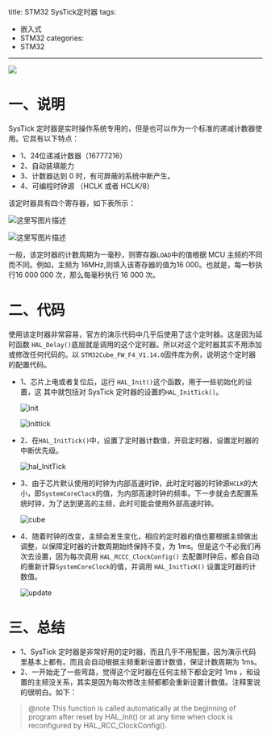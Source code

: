 title: STM32 SysTick定时器
tags:
- 嵌入式
- STM32
categories:
- STM32
---

![](http://od68ytlrn.bkt.clouddn.com/STM32%20SysTick.png)

<!-- more -->

# 一、说明

SysTick 定时器是实时操作系统专用的，但是也可以作为一个标准的递减计数器使用。它具有以下特点：

- 1、24位递减计数器（16777216）
- 2、自动装填能力
- 3、计数器达到 0 时，有可屏蔽的系统中断产生。
- 4、可编程时钟源 （HCLK 或者 HCLK/8）

该定时器具有四个寄存器，如下表所示：

![这里写图片描述](http://img.blog.csdn.net/20170302190239935?watermark/2/text/aHR0cDovL2Jsb2cuY3Nkbi5uZXQvdTAxMTMwMzQ0Mw==/font/5a6L5L2T/fontsize/400/fill/I0JBQkFCMA==/dissolve/70/gravity/SouthEast)

![这里写图片描述](http://img.blog.csdn.net/20170302190300373?watermark/2/text/aHR0cDovL2Jsb2cuY3Nkbi5uZXQvdTAxMTMwMzQ0Mw==/font/5a6L5L2T/fontsize/400/fill/I0JBQkFCMA==/dissolve/70/gravity/SouthEast)

一般，该定时器的计数周期为一毫秒，则寄存器`LOAD`中的值根据 MCU 主频的不同而不同。例如，主频为 16MHz,则填入该寄存器的值为16 000。也就是，每一秒执行16 000 000 次，那么每毫秒执行 16 000 次。

# 二、代码

使用该定时器非常容易，官方的演示代码中几乎后使用了这个定时器。这是因为延时函数 `HAL_Delay()`底层就是调用的这个定时器。所以对这个定时器其实不用添加或修改任何代码的。以 `STM32Cube_FW_F4_V1.14.0`固件库为例，说明这个定时器的配置代码。

- 1、芯片上电或者复位后，运行 `HAL_Init()`这个函数，用于一些初始化的设置，这 其中就包括对 SysTick 定时器的设置的`HAL_InitTick()`。

  ![init](http://img.blog.csdn.net/20170302190605046?watermark/2/text/aHR0cDovL2Jsb2cuY3Nkbi5uZXQvdTAxMTMwMzQ0Mw==/font/5a6L5L2T/fontsize/400/fill/I0JBQkFCMA==/dissolve/70/gravity/SouthEast)

  ![inittick](http://img.blog.csdn.net/20170302190616640?watermark/2/text/aHR0cDovL2Jsb2cuY3Nkbi5uZXQvdTAxMTMwMzQ0Mw==/font/5a6L5L2T/fontsize/400/fill/I0JBQkFCMA==/dissolve/70/gravity/SouthEast)

- 2、在`HAL_InitTick()`中，设置了定时器计数值，开启定时器，设置定时器的中断优先级。

  ![hal_InitTick](http://img.blog.csdn.net/20170302190814373?watermark/2/text/aHR0cDovL2Jsb2cuY3Nkbi5uZXQvdTAxMTMwMzQ0Mw==/font/5a6L5L2T/fontsize/400/fill/I0JBQkFCMA==/dissolve/70/gravity/SouthEast)


- 3、由于芯片默认使用的时钟为内部高速时钟，此时定时器的时钟源`HCLK`的大小，即`SystemCoreClock`的值，为内部高速时钟的频率。下一步就会去配置系统时钟，为了达到更高的主频，此时可能会使用外部高速时钟。

  ![cube](http://img.blog.csdn.net/20170302190850796?watermark/2/text/aHR0cDovL2Jsb2cuY3Nkbi5uZXQvdTAxMTMwMzQ0Mw==/font/5a6L5L2T/fontsize/400/fill/I0JBQkFCMA==/dissolve/70/gravity/SouthEast)

- 4、随着时钟的改变，主频会发生变化，相应的定时器的值也要根据主频做出调整，以保障定时器的计数周期始终保持不变，为 1ms。但是这个不必我们再次去设置，因为每次调用 `HAL_RCCC_ClockConfig()` 去配置时钟后，都会自动的重新计算`SystemCoreClock`的值，并调用 `HAL_InitTicK()` 设置定时器的计数值。

  ![update](http://img.blog.csdn.net/20170302190906671?watermark/2/text/aHR0cDovL2Jsb2cuY3Nkbi5uZXQvdTAxMTMwMzQ0Mw==/font/5a6L5L2T/fontsize/400/fill/I0JBQkFCMA==/dissolve/70/gravity/SouthEast)

# 三、总结

- 1、SysTick 定时器是非常好用的定时器，而且几乎不用配置，因为演示代码里基本上都有。而且会自动根据主频重新设置计数值，保证计数周期为 1ms。
- 2、一开始走了一些弯路，觉得这个定时器在任何主频下都会定时 1ms ，和设置的主频没关系，其实是因为每次修改主频都都会重新设置计数值。注释里说的很明白。如下：
>@note This function is called  automatically at the beginning of program after reset by HAL_Init() or at any time when clock is reconfigured  by HAL_RCC_ClockConfig().
